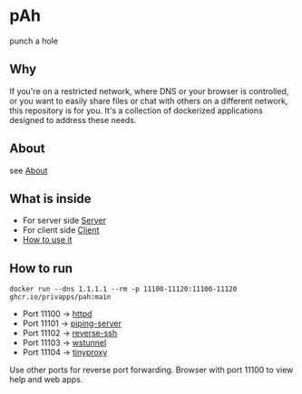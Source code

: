 # pAh
punch a hole

## Why
If you're on a restricted network, where DNS or your browser is controlled, or you want to easily share files or chat with others on a different network, this repository is for you. It's a collection of dockerized applications designed to address these needs.

## About
see [About](./html/md/about.md)

## What is inside
* For server side [Server](./html/md/server.md)
* For client side [Client](./html/md/web.md)
* [How to use it](./html/md/apps.md)

## How to run
`docker run --dns 1.1.1.1 --rm -p 11100-11120:11100-11120 ghcr.io/privapps/pah:main`

  * Port 11100 -> [httpd](https://pkgs.alpinelinux.org/package/edge/main/x86/busybox-extras)
  * Port 11101 -> [piping-server](https://github.com/nwtgck/piping-server-rust)
  * Port 11102 -> [reverse-ssh](https://github.com/Fahrj/reverse-ssh)
  * Port 11103 -> [wstunnel](https://github.com/erebe/wstunnel)
  * Port 11104 -> [tinyproxy](https://tinyproxy.github.io/)

Use other ports for reverse port forwarding. Browser with port 11100 to view help and web apps.